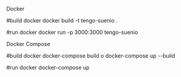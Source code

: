 
Docker

#build docker
docker build -t tengo-suenio .

#run docker
docker run -p 3000:3000 tengo-suenio

Docker Compose

#build docker
docker-compose build
o
docker-compose up --build

#run docker
docker-compose up
